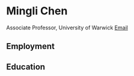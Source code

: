 # Mingli Chen

Associate Professor, University of Warwick
[Email](mailto:m.chen.3@warwick.ac.uk) 

## Employment

## Education 

